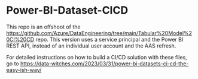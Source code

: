 # Power-BI-Dataset-CICD

This repo is an offshoot of the https://github.com/Azure/DataEngineering/tree/main/Tabular%20Model%20CI%20CD repo. This version uses a service principal and the Power BI REST API, instead of an individual user account and the AAS refresh.

For detailed instructions on how to build a CI/CD solution with these files, go to https://data-witches.com/2023/03/31/power-bi-datasets-ci-cd-the-easy-ish-way/
